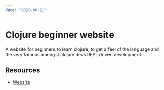 ```yaml
---
date: "2020-06-21"
---
```


# Clojure beginner website

A website for beginners to learn clojure, to get a feel of the language and the very famous amongst clojure devs REPL driven development.

## Resources

* [Website](http://practicalli.github.io/clojure)
